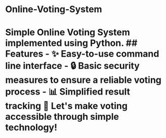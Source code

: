 # Online-Voting-System
# Simple Online Voting System implemented using Python.  ## Features - ✨ Easy-to-use command line interface - 🔒 Basic security measures to ensure a reliable voting process - 📊 Simplified result tracking  🚀 Let's make voting accessible through simple technology!
